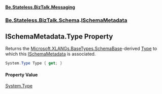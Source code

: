 #### [Be.Stateless.BizTalk.Messaging](README.md 'README')
### [Be.Stateless.BizTalk.Schema](Be.Stateless.BizTalk.Schema.md 'Be.Stateless.BizTalk.Schema').[ISchemaMetadata](ISchemaMetadata.md 'Be.Stateless.BizTalk.Schema.ISchemaMetadata')

## ISchemaMetadata.Type Property

Returns the [Microsoft.XLANGs.BaseTypes.SchemaBase](https://docs.microsoft.com/en-us/dotnet/api/Microsoft.XLANGs.BaseTypes.SchemaBase 'Microsoft.XLANGs.BaseTypes.SchemaBase')-derived [Type](ISchemaMetadata.Type.md 'Be.Stateless.BizTalk.Schema.ISchemaMetadata.Type') to which this [ISchemaMetadata](ISchemaMetadata.md 'Be.Stateless.BizTalk.Schema.ISchemaMetadata') is
associated.

```csharp
System.Type Type { get; }
```

#### Property Value
[System.Type](https://docs.microsoft.com/en-us/dotnet/api/System.Type 'System.Type')